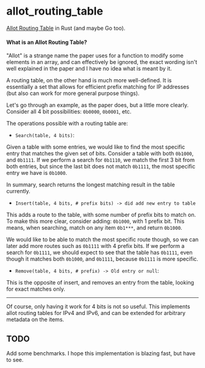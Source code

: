 # allot_routing_table

[Allot Routing Table](https://www.hariguchi.org/art/art.pdf) in Rust (and maybe Go too).


#### What is an Allot Routing Table?

"Allot" is a strange name the paper uses for a function to modify some elements in an array, and
can effectively be ignored, the exact wording isn't well explained in the paper and I have no
idea what is meant by it.

A routing table, on the other hand is much more well-defined. It is essentially a set that
allows for efficient prefix matching for IP addresses (but also can work for more general
purpose things).

Let's go through an example, as the paper does, but a little more clearly.
Consider all 4 bit possibilities: `0b0000`, `0b0001`, etc.

The operations possible with a routing table are:

- `Search(table, 4 bits)`:

Given a table with some entries, we would like to find the most specific entry that matches the
given set of bits. Consider a table with both `0b1000`, and `0b1111`. If we perform a search for
`0b1110`, we match the first 3 bit from both entries, but since the last bit does not match
`0b1111`, the most specific entry we have is `0b1000`.

In summary, search returns the longest matching result in the table currently.

- `Insert(table, 4 bits, # prefix bits) -> did add new entry to table`

This adds a route to the table, with some number of prefix bits to match on.
To make this more clear, consider adding: `0b1000`, with 1 prefix bit.
This means, when searching, match on any item `0b1***`, and return `0b1000`.

We would like to be able to match the most specific route though, so we can later add more
routes such as `0b1111` with 4 prefix bits. If we perform a search for `0b1111`, we should
expect to see that the table has `0b1111`, even though it matches both `0b1000`, and `0b1111`,
because `0b1111` is more specific.

- `Remove(table, 4 bits, # prefix) -> Old entry or null`:

This is the opposite of insert, and removes an entry from the table, looking for exact matches
only.

---

Of course, only having it work for 4 bits is not so useful.
This implements allot routing tables for IPv4 and IPv6, and can be extended for arbitrary
metadata on the items.

## TODO

Add some benchmarks. I hope this implementation is blazing fast, but have to see.
